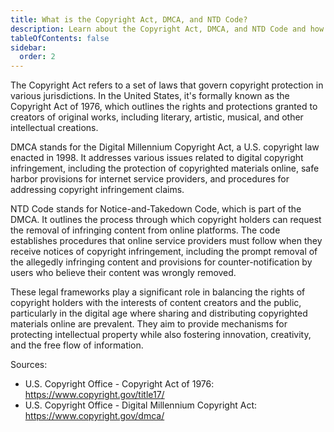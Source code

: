 ```yaml
---
title: What is the Copyright Act, DMCA, and NTD Code?
description: Learn about the Copyright Act, DMCA, and NTD Code and how they protect intellectual property rights in the digital age.
tableOfContents: false
sidebar:
  order: 2
---
```


The Copyright Act refers to a set of laws that govern copyright protection in various jurisdictions. In the United States, it's formally known as the Copyright Act of 1976, which outlines the rights and protections granted to creators of original works, including literary, artistic, musical, and other intellectual creations.

DMCA stands for the Digital Millennium Copyright Act, a U.S. copyright law enacted in 1998. It addresses various issues related to digital copyright infringement, including the protection of copyrighted materials online, safe harbor provisions for internet service providers, and procedures for addressing copyright infringement claims.

NTD Code stands for Notice-and-Takedown Code, which is part of the DMCA. It outlines the process through which copyright holders can request the removal of infringing content from online platforms. The code establishes procedures that online service providers must follow when they receive notices of copyright infringement, including the prompt removal of the allegedly infringing content and provisions for counter-notification by users who believe their content was wrongly removed.

These legal frameworks play a significant role in balancing the rights of copyright holders with the interests of content creators and the public, particularly in the digital age where sharing and distributing copyrighted materials online are prevalent. They aim to provide mechanisms for protecting intellectual property while also fostering innovation, creativity, and the free flow of information.

Sources:

- U.S. Copyright Office - Copyright Act of 1976: https://www.copyright.gov/title17/
- U.S. Copyright Office - Digital Millennium Copyright Act: https://www.copyright.gov/dmca/
